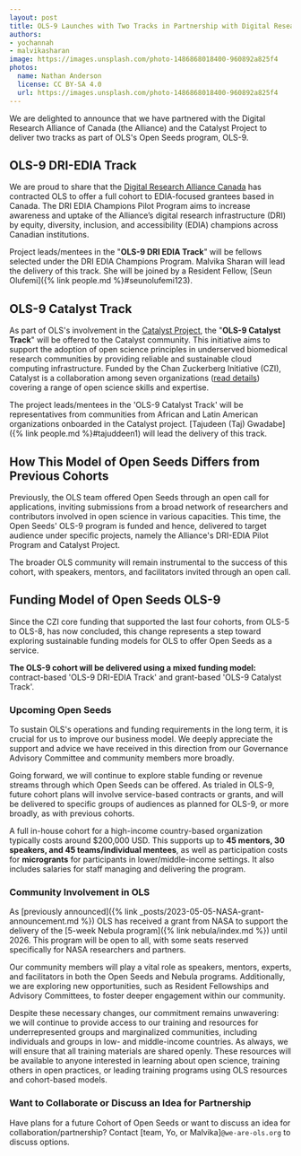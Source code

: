 ```yaml
---
layout: post
title: OLS-9 Launches with Two Tracks in Partnership with Digital Research Alliance of Canada and Catalyst Project
authors:
- yochannah
- malvikasharan
image: https://images.unsplash.com/photo-1486868018400-960892a825f4
photos:
  name: Nathan Anderson
  license: CC BY-SA 4.0
  url: https://images.unsplash.com/photo-1486868018400-960892a825f4
---
```


We are delighted to announce that we have partnered with the Digital Research Alliance of Canada (the Alliance) and the Catalyst Project to deliver two tracks as part of OLS's Open Seeds program, OLS-9.

## OLS-9 DRI-EDIA Track

We are proud to share that the [Digital Research Alliance Canada](https://alliancecan.ca/en/funding-opportunities/dri-edia-champions-pilot-program) has contracted OLS to offer a full cohort to EDIA-focused grantees based in Canada.
The DRI EDIA Champions Pilot Program aims to increase awareness and uptake of the Alliance’s digital research infrastructure (DRI) by equity, diversity, inclusion, and accessibility (EDIA) champions across Canadian institutions.

Project leads/mentees in the "**OLS-9 DRI EDIA Track**" will be fellows selected under the DRI EDIA Champions Program.
Malvika Sharan will lead the delivery of this track. She will be joined by a Resident Fellow, [Seun Olufemi]({% link people.md %}#seunolufemi123). 

## OLS-9 Catalyst Track

As part of OLS's involvement in the [Catalyst Project](https://catalystproject.cloud/training.html), the "**OLS-9 Catalyst Track**" will be offered to the Catalyst community. 
This initiative aims to support the adoption of open science principles in underserved biomedical research communities by providing reliable and sustainable cloud computing infrastructure.
Funded by the Chan Zuckerberg Initiative (CZI), Catalyst is a collaboration among seven organizations ([read details](https://catalystproject.cloud/#)) covering a range of open science skills and expertise.

The project leads/mentees in the 'OLS-9 Catalyst Track' will be representatives from communities from African and Latin American organizations onboarded in the Catalyst project.
[Tajudeen (Taj) Gwadabe]({% link people.md %}#tajuddeen1) will lead the delivery of this track.

## How This Model of Open Seeds Differs from Previous Cohorts

Previously, the OLS team offered Open Seeds through an open call for applications, inviting submissions from a broad network of researchers and contributors involved in open science in various capacities.
This time, the Open Seeds' OLS-9 program is funded and hence, delivered to target audience under specific projects, namely the Alliance's DRI-EDIA Pilot Program and Catalyst Project.

The broader OLS community will remain instrumental to the success of this cohort, with speakers, mentors, and facilitators invited through an open call.

## Funding Model of Open Seeds OLS-9

Since the CZI core funding that supported the last four cohorts, from OLS-5 to OLS-8, has now concluded, this change represents a step toward exploring sustainable funding models for OLS to offer Open Seeds as a service.

**The OLS-9 cohort will be delivered using a mixed funding model:** contract-based 'OLS-9 DRI-EDIA Track' and grant-based 'OLS-9 Catalyst Track'.

### Upcoming Open Seeds

To sustain OLS's operations and funding requirements in the long term, it is crucial for us to improve our business model.
We deeply appreciate the support and advice we have received in this direction from our Governance Advisory Committee and community members more broadly.

Going forward, we will continue to explore stable funding or revenue streams through which Open Seeds can be offered.
As trialed in OLS-9, future cohort plans will involve service-based contracts or grants, and will be delivered to specific groups of audiences as planned for OLS-9, or more broadly, as with previous cohorts.

A full in-house cohort for a high-income country-based organization typically costs around $200,000 USD. This supports up to **45 mentors, 30 speakers, and 45 teams/individual mentees**, as well as participation costs for **microgrants** for participants in lower/middle-income settings. It also includes salaries for staff managing and delivering the program.

### Community Involvement in OLS

As [previously announced]({% link _posts/2023-05-05-NASA-grant-announcement.md %}) OLS has received a grant from NASA to support the delivery of the [5-week Nebula program]({% link nebula/index.md %}) until 2026. This program will be open to all, with some seats reserved specifically for NASA researchers and partners.

Our community members will play a vital role as speakers, mentors, experts, and facilitators in both the Open Seeds and Nebula programs. Additionally, we are exploring new opportunities, such as Resident Fellowships and Advisory Committees, to foster deeper engagement within our community.

Despite these necessary changes, our commitment remains unwavering: we will continue to provide access to our training and resources for underrepresented groups and marginalized communities, including individuals and groups in low- and middle-income countries.
As always, we will ensure that all training materials are shared openly. These resources will be available to anyone interested in learning about open science, training others in open practices, or leading training programs using OLS resources and cohort-based models.

### Want to Collaborate or Discuss an Idea for Partnership

Have plans for a future Cohort of Open Seeds or want to discuss an idea for collaboration/partnership?
Contact [team, Yo, or Malvika]`@we-are-ols.org` to discuss options.
